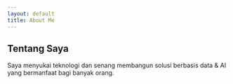 ```yaml
---
layout: default
title: About Me
---
```


## Tentang Saya

Saya menyukai teknologi dan senang membangun solusi berbasis data & AI yang bermanfaat bagi banyak orang.

